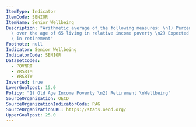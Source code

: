 ```yaml
---
ItemType: Indicator
ItemCode: SENIOR
ItemName: Senior Wellbeing
Description: "Arithmetic average of the following measures: \n1) Percentage of individuals\
  \ over the age of 65 living in relative income poverty \n2) Expected number of years\
  \ in retirement"
Footnote: null
Indicator: Senior Wellbeing
IndicatorCode: SENIOR
DatasetCodes:
  - POVNRT
  - YRSRTM
  - YRSRTW
Inverted: true
LowerGoalpost: 15.0
Policy: "1) Old Age Income Poverty \n2) Retirement \nWellbeing"
SourceOrganization: OECD
SourceOrganizationIndicatorCode: PAG
SourceOrganizationURL: https://stats.oecd.org/
UpperGoalpost: 25.0
---
```


